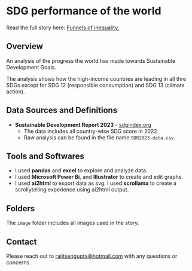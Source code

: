 # SDG performance of the world
Read the full story here: [Funnels of inequality.](https://rajitsengupta.github.io/SDG-performance-global-2023/)

## Overview
An analysis of the progress the world has made towards Sustainable Development Goals. 

The analysis shows how the high-income countries are leading in all thre SDGs except for SDG 12 (responsible consumption) and SDG 13 (climate action). 

## Data Sources and Definitions
- **Sustainable Development Report 2023** - [sdgindex.org](https://dashboards.sdgindex.org/)
    - The data includes all country-wise SDG score in 2022.
    - Raw analysis can be found in the file name `SDR2023-data.csv`.

## Tools and Softwares
- I used **pandas** and **excel** to explore and analyze data.
- I used **Microsoft Power Bi**, and **Illustrator** to create and edit graphs. 
- I used **ai2html** to export data as svg. I used **scrollama** to create a scrollytelling experience using ai2html output.

## Folders
The `image` folder includes all images used in the story.

## Contact
Please reach out to rajitsengupta@hotmail.com with any questions or concerns.
